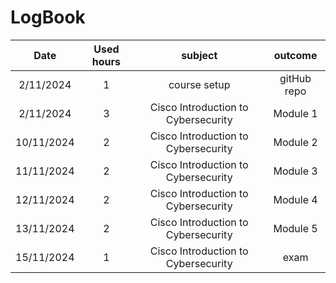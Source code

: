 # LogBook
| Date | Used hours | subject | outcome |
| :---:| :---:      |   :---: | :---: |
| 2/11/2024 | 1  | course setup    | gitHub repo | 
| 2/11/2024 | 3  | Cisco Introduction to Cybersecurity  | Module 1 |
| 10/11/2024 | 2  | Cisco Introduction to Cybersecurity  | Module 2 |
| 11/11/2024 | 2  | Cisco Introduction to Cybersecurity  | Module 3 |
| 12/11/2024 | 2  | Cisco Introduction to Cybersecurity  | Module 4 |
| 13/11/2024 | 2  | Cisco Introduction to Cybersecurity  | Module 5 |
| 15/11/2024 | 1  | Cisco Introduction to Cybersecurity  | exam |
